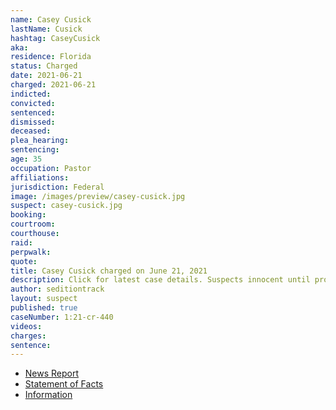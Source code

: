 ```yaml
---
name: Casey Cusick
lastName: Cusick
hashtag: CaseyCusick
aka:
residence: Florida
status: Charged
date: 2021-06-21
charged: 2021-06-21
indicted:
convicted:
sentenced:
dismissed:
deceased:
plea_hearing:
sentencing:
age: 35
occupation: Pastor
affiliations:
jurisdiction: Federal
image: /images/preview/casey-cusick.jpg
suspect: casey-cusick.jpg
booking:
courtroom:
courthouse:
raid:
perpwalk:
quote:
title: Casey Cusick charged on June 21, 2021
description: Click for latest case details. Suspects innocent until proven guilty.
author: seditiontrack
layout: suspect
published: true
caseNumber: 1:21-cr-440
videos:
charges:
sentence:
---
```

- [News Report](https://www.orlandosentinel.com/news/crime/os-ne-capitol-arrest-melbourne-church-members-20210624-uxuok4bodvgu3iuuppfqiugrn4-story.html)
- [Statement of Facts](https://www.justice.gov/usao-dc/case-multi-defendant/file/1405936/download)
- [Information](https://www.justice.gov/usao-dc/case-multi-defendant/file/1424636/download)
